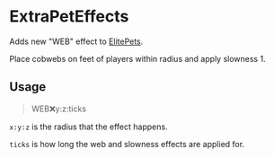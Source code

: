 # ExtraPetEffects

Adds new "WEB" effect to [ElitePets](https://www.spigotmc.org/resources/elitepets-create-your-own-pets-25-custom-effects-17-premade-pets-eggs-10-sale.83484/).

Place cobwebs on feet of players within radius and apply slowness 1. 
## Usage

> WEB:x:y:z:ticks

`x:y:z` is the radius that the effect happens.

`ticks` is how long the web and slowness effects are applied for.